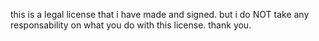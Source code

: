 this is a legal license that i have made and signed. but i do NOT take any responsability on what you do with this license. thank you.

